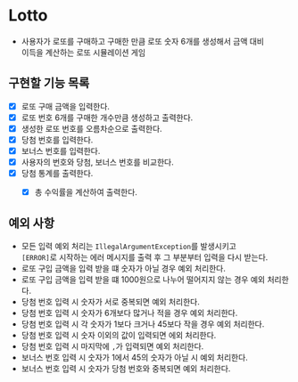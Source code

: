# Lotto

- 사용자가 로또를 구매하고 구매한 만큼 로또 숫자 6개를 생성해서 금액 대비   
이득을 계산하는 로또 시뮬레이션 게임

## 구현할 기능 목록
- [x] 로또 구매 금액을 입력한다.
- [x] 로또 번호 6개를 구매한 개수만큼 생성하고 출력한다.
- [x] 생성한 로또 번호를 오름차순으로 출력한다.
- [x] 당첨 번호를 입력한다.
- [x] 보너스 번호를 입력한다.
- [x] 사용자의 번호와 당첨, 보너스 번호를 비교한다.
- [x] 당첨 통계를 출력한다.
  - [x] 총 수익률을 계산하여 출력한다.



## 예외 사항
- 모든 입력 예외 처리는 `IllegalArgumentException`를 발생시키고   
    `[ERROR]`로 시작하는 에러 메시지를 출력 후 그 부분부터 입력을 다시 받는다.
- 로또 구입 금액을 입력 받을 떄 숫자가 아닐 경우 예외 처리한다.
- 로또 구입 금액을 입력 받을 떄 1000원으로 나누어 떨어지지 않는 경우 예외 처리한다.
- 당첨 번호 입력 시 숫자가 서로 중복되면 예외 처리한다.
- 당첨 번호 입력 시 숫자가 6개보다 많거나 적을 경우 예외 처리한다.
- 당첨 번호 입력 시 각 숫자가 1보다 크거나 45보다 작을 경우 예외 처리한다.
- 당첨 번호 입력 시 숫자 이외의 값이 입력되면 에외 처리한다.
- 당첨 번호 입력 시 마지막에 `,`가 입력되면 예외 처리한다.
- 보너스 번호 입력 시 숫자가 1에서 45의 숫자가 아닐 시 예외 처리한다.
- 보너스 번호 입력 시 숫자가 당첨 번호와 중복되면 예외 처리한다.